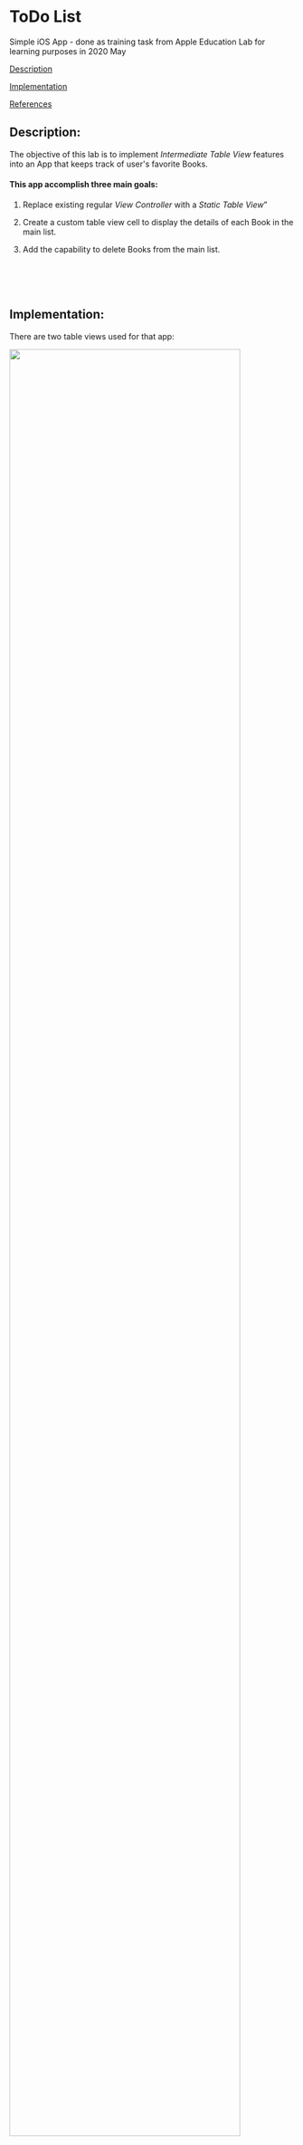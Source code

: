 # ToDo List
Simple iOS App - done as training task from Apple Education Lab for learning purposes in 2020 May

[Description](#description)

[Implementation](#implementation)

[References](#references)

## Description:
The objective of this lab is to implement _Intermediate Table View_ features into an App that keeps track of user's favorite Books.

#### This app accomplish three main goals:
  1. Replace existing regular _View Controller_ with a _Static Table View_”
  
  2. Create a custom table view cell to display the details of each Book in the main list.
  
  3. Add the capability to delete Books from the main list.
<br>
<br>
<br>
  
## Implementation: 
There are two table views used for that app:

<img src="/FavoriteBook-screens/tableViews.png" width="90%">
<br>

1. The __first Table View__ is a Prototype Table View and initially is an empty table, where User can start adding an information about his favorite Books.

<img src="/FavoriteBook-screens/screen01.png" width="25%"> 

After User has pressed _Add_ button, next will be initialized _second Table View_.
<br>
<br>

2. The __second Table View__ is a Static Table View, where each text field is in its own cell and each cell is in its own section. There are five sections. First four enables User to add such information as:
  * Book Title
  * Author
  * Genre
  * Length
  
<img src="/FavoriteBook-screens/screen02.png" width="25%"> <img src="/FavoriteBook-screens/screen04.png" width="25%">

And the last section is for the _Save_ button.
<br>
<br>

3. After information about Book is added and _Save_ button was pressed, App will come back to the first screen. Here again will be provided a list containing all saved Books with included recently saved Book:

<img src="/FavoriteBook-screens/screen03.png" width="25%">

This list enables User to see all added Books, also select and edit each Book by tapping on it's row. For sure, is still possible to add next new Book by pressing _Add_ button in top-right screen corner.
<br>
<br>

4. Delete existing Book function could be enabled by sweaping selected Book's row from the right to the left as same common way as for other wellknown iOS Apps:

<img src="/FavoriteBook-screens/screen05.png" width="25%">
<br>   
<br>
<br>

## References:
“App Development with Swift”. Apple Inc. - Education, 2019. Apple Books. pages: 654-656
https://books.apple.com/us/book/app-development-with-swift/id1465002990
